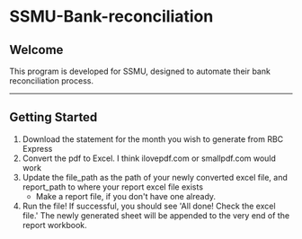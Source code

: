 # SSMU-Bank-reconciliation

## Welcome

This program is developed for SSMU, designed to automate their bank reconciliation process.

---

## Getting Started

1. Download the statement for the month you wish to generate from RBC Express
2. Convert the pdf to Excel. I think ilovepdf.com or smallpdf.com would work
3. Update the file_path as the path of your newly converted excel file, and report_path to where your report excel file exists
    - Make a report file, if you don't have one already.
4. Run the file! If successful, you should see 'All done! Check the excel file.' The newly generated sheet will be appended to the very end of the report workbook.
